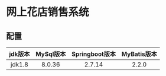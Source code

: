 # 网上花店销售系统
## 配置
| jdk版本  | MySql版本 | Springboot版本 | MyBatis版本 |
|:------:|:-------:|:------------:|:---------:|
| jdk1.8 | 8.0.36  |    2.7.14    |   2.2.0   |
